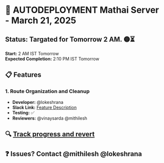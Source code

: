 # 🚀 AUTODEPLOYMENT Mathai Server - March 21, 2025

## Status: Targated for Tomorrow 2 AM. 🟡⏳
**Start:** 2 AM IST Tomorrow  
**Expected Completion:** 2:10 PM IST Tomorrow  

## 📋 Features

### 1. Route Organization and Cleanup
- **Developer:** @lokeshrana
- **Slack Link:** [Feature Description](https://company-workspace.slack.com/archives/C04FRGHTN3K/p1716394528364259)
- **Testing:** ✅
- **Reviewers:** @vinaysarda @mithilesh

## 🔍 [Track progress and revert](deployment-dashboard.internal/21032025)
## ❓ Issues? Contact @mithilesh @lokeshrana 

